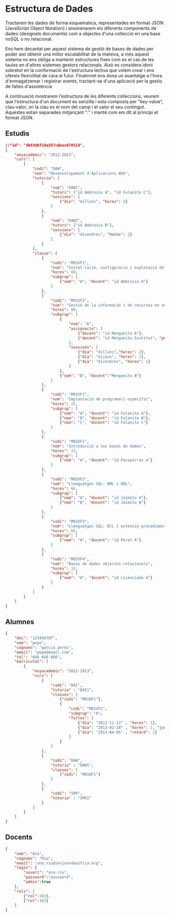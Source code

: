 Estructura de Dades
===================

Tractarem les dades de forma esquematica, representades en format JSON (JavaScript Object Notation) i anomenarem els diferents components de dades (designats documents) com a objectes d'una collecció en una base noSQL o no relacional.

Ens hem decantat per aquest sistema de gestió de bases de dades per poder així obtenir una millor escalabilitat de la mateixa, a més aquest sistema no ens obliga a mantenir estructures fixes com es el cas de les taules en d'altres sistemes gestors relacionals. Això es considera idoni sobretot en la conformació de l'estructura lectiva que volem crear i ens ofereix flexivilitat de cara al futur. Finalmnet ens dona un avantatge a l'hora d'enmagatzemar i registrar events, tractant-se d'una aplicació per la gestio de faltes d'assistència

A continuació mostrarem l'estructura de les diferents colleccions, veurem que l'estructura d'un document es senzilla i esta composta per "key-value", clau-valor, on la clau es el nom del camp i el valor el seu contingut. Aquestes estan separades mitjançant ":" i manté com em dit al principi el format JSON.

## Estudis
```json
//"id": "4b93d6f1da357cdeec678514",
{
	"anyacademic": "2012-2013",
	"curs": [
		{
			"codi": "DAW",
			"nom": "Desenvolupament d'Aplicacions Web",
			"tutoria": [
				{
					"nom": "DAW1",
					"tutors": ["id Ambrosio A", "id Fulanito C"],
					"sessions": [
						{"dia": "dilluns", "hores": 2}
					]
				},
				{
					"nom": "DAW2",
					"tutors": ["id Ambrosio B"],
					"sessions": [
						{"dia": "divendres", "hores": 2}
					]
				}
			],
			"classe": [
				{
					"codi": "M01UF1",
					"nom": "Instal·lació, configuració i explotació del sistema informàtic",
					"hores": 60,
					"subgrup": [
						{"nom": "A", "docent": "id Ambrosio A"}
					]
				},
				{
					"codi": "M01UF2",
					"nom": "Gestió de la informació i de recursos en una xarxa",
					"hores": 80,
					"subgrup": [
						{
							"nom": "A",
							"assignacio": [
								{"docent": "id Menganito A"},
								{"docent": "id Menganito Sustitut", "periode_inici": "2013-02-17", "periode_fi": "2013-03-17"}
							],
							"sessions": [
								{"dia": "dilluns","hores": 2},
								{"dia": "dijous", "hores": 2},
								{"dia": "divendres", "hores": 1}
							]
						},
						{"nom": "B", "docent":"Menganito B"}
					]
				},
				{
					"codi": "M01UF3",
					"nom": "Implantació de programari específic",
					"hores": 25,
					"subgrup": [
						{"nom": "A", "docent": "id Fulanito A"},
						{"nom": "B", "docent": "id Fulanito B"},
						{"nom": "C", "docent": "id Fulanito C"}
					]
				},
				{
					"codi": "M02UF1",
					"nom": "Introducció a les bases de dades",
					"hores": 33,
					"subgrup": [
						{"nom": "A", "docent": "id Pacoporras A"}
					]
				},
				{
					"codi": "M02UF2",
					"nom": "Llenguatges SQL: DML i DDL",
					"hores": 66,
					"subgrup": [
						{"nom": "A", "docent": "id Jaimito A"},
						{"nom": "B", "docent": "id Jaimito B"}
					]
				},
				{
					"codi": "M02UF3",
					"nom": "Llenguatges SQL: DCL i extensió procedimental",
					"hores": 66,
					"subgrup": [
						{"nom": "A", "docent": "id Peret A"}
					]
				},
				{
					"codi": "M02UF4",
					"nom": "Bases de dades objectes-relacionals",
					"hores": 33,
					"subgrup": [
						{"nom": "A", "docent": "id Licensiado A"}
					]
				}
			]
		}
	]
}
```

## Alumnes
```json
{
	"dni": "12345678T",
	"nom": "pepe",
	"cognoms": "garcia perez",
	"email": "pepe@email.com",
	"tel": "666 666 666",
	"matriculat": [
		{
			"anyacademic": "2012-2013",
			"curs": [
				{
					"codi": "DAI",
					"tutoria" : "DAI1",
					"classes": [
						{"codi": "M01UF1"},
						{
							"codi": "M01UF2",
							"subgrup": "A",
							"faltes": [
								{"dia": "2012-11-12" , "hores": 1},
								{"dia": "2013-02-28" , "hores": 2, "justificada": true},
								{"dia": "2013-04-05" , "retard": 1}
							]
						}
					]
				},
				{
					"codi": "DAW",
					"tutoria" : "DAW1",
					"classes": [
						{"codi": "M01UF1"}
					]
				},
				{
					"codi": "SMX",
					"tutoria" : "SMX2"
				}
			]
		}
	]
}
```

## Docents
```json
{
	"nom": "Ana",
	"cognoms": "Riu",
	"email": "ana.riu@iesjoandaustria.org",
	"login": {
		"usuari": "ana.riu",
		"password":"password",
		"admin":true
	},
	"rols": [
		{"rol":102},
		{"rol":103}
	]
}
```